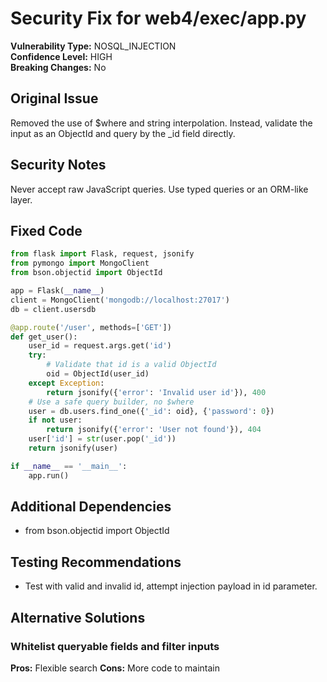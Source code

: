 # Security Fix for web4/exec/app.py

**Vulnerability Type:** NOSQL_INJECTION  
**Confidence Level:** HIGH  
**Breaking Changes:** No

## Original Issue
Removed the use of $where and string interpolation. Instead, validate the input as an ObjectId and query by the _id field directly.

## Security Notes
Never accept raw JavaScript queries. Use typed queries or an ORM-like layer.

## Fixed Code
```py
from flask import Flask, request, jsonify
from pymongo import MongoClient
from bson.objectid import ObjectId

app = Flask(__name__)
client = MongoClient('mongodb://localhost:27017')
db = client.usersdb

@app.route('/user', methods=['GET'])
def get_user():
    user_id = request.args.get('id')
    try:
        # Validate that id is a valid ObjectId
        oid = ObjectId(user_id)
    except Exception:
        return jsonify({'error': 'Invalid user id'}), 400
    # Use a safe query builder, no $where
    user = db.users.find_one({'_id': oid}, {'password': 0})
    if not user:
        return jsonify({'error': 'User not found'}), 404
    user['id'] = str(user.pop('_id'))
    return jsonify(user)

if __name__ == '__main__':
    app.run()
```

## Additional Dependencies
- from bson.objectid import ObjectId

## Testing Recommendations
- Test with valid and invalid id, attempt injection payload in id parameter.

## Alternative Solutions

### Whitelist queryable fields and filter inputs
**Pros:** Flexible search
**Cons:** More code to maintain

